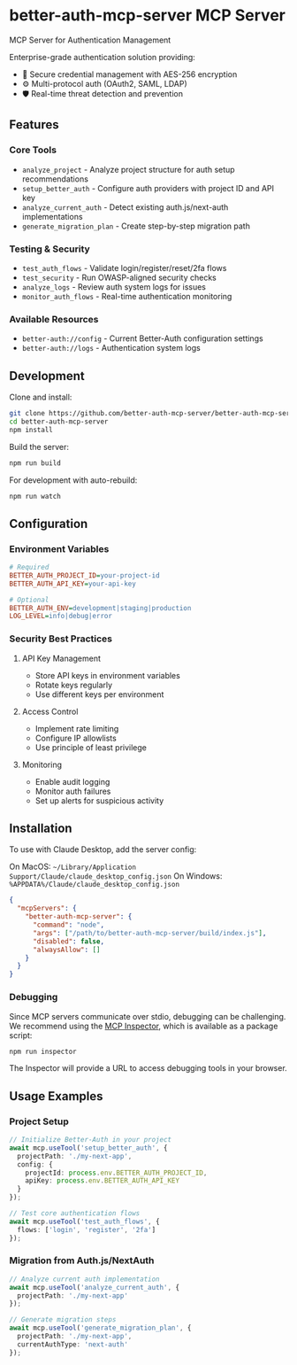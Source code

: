 # better-auth-mcp-server MCP Server

MCP Server for Authentication Management

Enterprise-grade authentication solution providing:

- 🔐 Secure credential management with AES-256 encryption
- ⚙️ Multi-protocol auth (OAuth2, SAML, LDAP)
- 🛡️ Real-time threat detection and prevention

## Features

### Core Tools
- `analyze_project` - Analyze project structure for auth setup recommendations
- `setup_better_auth` - Configure auth providers with project ID and API key
- `analyze_current_auth` - Detect existing auth.js/next-auth implementations
- `generate_migration_plan` - Create step-by-step migration path

### Testing & Security
- `test_auth_flows` - Validate login/register/reset/2fa flows
- `test_security` - Run OWASP-aligned security checks
- `analyze_logs` - Review auth system logs for issues
- `monitor_auth_flows` - Real-time authentication monitoring

### Available Resources
- `better-auth://config` - Current Better-Auth configuration settings
- `better-auth://logs` - Authentication system logs

## Development

Clone and install:
```bash
git clone https://github.com/better-auth-mcp-server/better-auth-mcp-server.git
cd better-auth-mcp-server
npm install
```

Build the server:
```bash
npm run build
```

For development with auto-rebuild:
```bash
npm run watch
```

## Configuration

### Environment Variables
```ini
# Required
BETTER_AUTH_PROJECT_ID=your-project-id
BETTER_AUTH_API_KEY=your-api-key

# Optional
BETTER_AUTH_ENV=development|staging|production
LOG_LEVEL=info|debug|error
```

### Security Best Practices

1. API Key Management
   - Store API keys in environment variables
   - Rotate keys regularly
   - Use different keys per environment

2. Access Control
   - Implement rate limiting
   - Configure IP allowlists
   - Use principle of least privilege

3. Monitoring
   - Enable audit logging
   - Monitor auth failures
   - Set up alerts for suspicious activity

## Installation

To use with Claude Desktop, add the server config:

On MacOS: `~/Library/Application Support/Claude/claude_desktop_config.json`
On Windows: `%APPDATA%/Claude/claude_desktop_config.json`

```json
{
  "mcpServers": {
    "better-auth-mcp-server": {
      "command": "node",
      "args": ["/path/to/better-auth-mcp-server/build/index.js"],
      "disabled": false,
      "alwaysAllow": []
    }
  }
}
```

### Debugging

Since MCP servers communicate over stdio, debugging can be challenging. We recommend using the [MCP Inspector](https://github.com/modelcontextprotocol/inspector), which is available as a package script:

```bash
npm run inspector
```

The Inspector will provide a URL to access debugging tools in your browser.

## Usage Examples

### Project Setup
```typescript
// Initialize Better-Auth in your project
await mcp.useTool('setup_better_auth', {
  projectPath: './my-next-app',
  config: {
    projectId: process.env.BETTER_AUTH_PROJECT_ID,
    apiKey: process.env.BETTER_AUTH_API_KEY
  }
});

// Test core authentication flows
await mcp.useTool('test_auth_flows', {
  flows: ['login', 'register', '2fa']
});
```

### Migration from Auth.js/NextAuth
```typescript
// Analyze current auth implementation
await mcp.useTool('analyze_current_auth', {
  projectPath: './my-next-app'
});

// Generate migration steps
await mcp.useTool('generate_migration_plan', {
  projectPath: './my-next-app',
  currentAuthType: 'next-auth'
});
